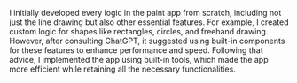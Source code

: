 I initially developed every logic in the paint app from scratch, including not just the line drawing but also other essential features. For example, I created custom logic for shapes like rectangles, circles, and freehand drawing. However, after consulting ChatGPT, it suggested using built-in components for these features to enhance performance and speed. Following that advice, I implemented the app using built-in tools, which made the app more efficient while retaining all the necessary functionalities.
